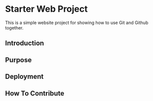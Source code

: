 # Starter Web Project
This is a simple website project for showing how to use Git and Github together.
## Introduction
## Purpose
## Deployment
## How To Contribute

